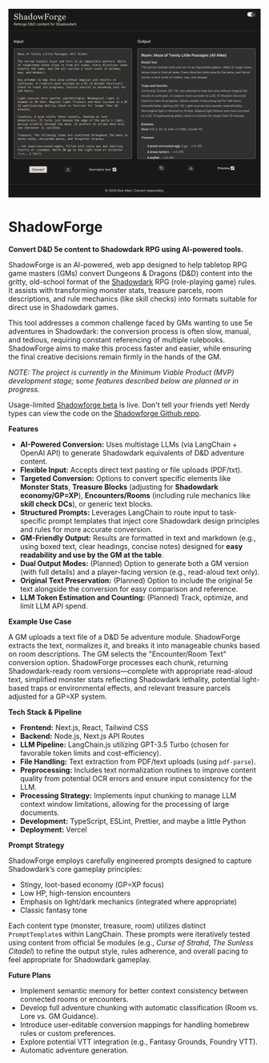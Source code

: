 ![ShadowForge Screenshot](./assets/sf-screenshot.png)

# ShadowForge

**Convert D&D 5e content to Shadowdark RPG using AI-powered tools.**

ShadowForge is an AI-powered, web app designed to help tabletop RPG game masters (GMs) convert Dungeons & Dragons (D&D) content into the gritty, old-school format of the [Shadowdark](https://www.thearcanelibrary.com/pages/shadowdark) RPG (role-playing game) rules. It assists with transforming monster stats, treasure parcels, room descriptions, and rule mechanics (like skill checks) into formats suitable for direct use in Shadowdark games.

This tool addresses a common challenge faced by GMs wanting to use 5e adventures in Shadowdark: the conversion process is often slow, manual, and tedious, requiring constant referencing of multiple rulebooks. ShadowForge aims to make this process faster and easier, while ensuring the final creative decisions remain firmly in the hands of the GM.

_NOTE: The project is currently in the Minimum Viable Product (MVP) development stage; some features described below are planned or in progress._

Usage-limited [Shadowforge beta](https://shadow-forge-git-main-rickboots-projects.vercel.app/) is live. Don't tell your friends yet!
Nerdy types can view the code on the [Shadowforge Github repo](https://github.com/rickboot/ShadowForge).

**Features**

- **AI-Powered Conversion:** Uses multistage LLMs (via LangChain + OpenAI API) to generate Shadowdark equivalents of D&D adventure content.
- **Flexible Input:** Accepts direct text pasting or file uploads (PDF/txt).
- **Targeted Conversion:** Options to convert specific elements like **Monster Stats**, **Treasure Blocks** (adjusting for **Shadowdark economy/GP=XP**), **Encounters/Rooms** (including rule mechanics like **skill check DCs**), or generic text blocks.
- **Structured Prompts:** Leverages LangChain to route input to task-specific prompt templates that inject core Shadowdark design principles and rules for more accurate conversion.
- **GM-Friendly Output:** Results are formatted in text and markdown (e.g., using boxed text, clear headings, concise notes) designed for **easy readability and use by the GM at the table**.
- **Dual Output Modes:** (Planned) Option to generate both a GM version (with full details) and a player-facing version (e.g., read-aloud text only).
- **Original Text Preservation:** (Planned) Option to include the original 5e text alongside the conversion for easy comparison and reference.
- **LLM Token Estimation and Counting:** (Planned) Track, optimize, and limit LLM API spend.

**Example Use Case**

A GM uploads a text file of a D&D 5e adventure module. ShadowForge extracts the text, normalizes it, and breaks it into manageable chunks based on room descriptions. The GM selects the "Encounter/Room Text" conversion option. ShadowForge processes each chunk, returning Shadowdark-ready room versions—complete with appropriate read-aloud text, simplified monster stats reflecting Shadowdark lethality, potential light-based traps or environmental effects, and relevant treasure parcels adjusted for a GP=XP system.

**Tech Stack & Pipeline**

- **Frontend:** Next.js, React, Tailwind CSS
- **Backend:** Node.js, Next.js API Routes
- **LLM Pipeline:** LangChain.js utilizing GPT-3.5 Turbo (chosen for favorable token limits and cost-efficiency).
- **File Handling:** Text extraction from PDF/text uploads (using `pdf-parse`).
- **Preprocessing:** Includes text normalization routines to improve content quality from potential OCR errors and ensure input consistency for the LLM.
- **Processing Strategy:** Implements input chunking to manage LLM context window limitations, allowing for the processing of large documents.
- **Development:** TypeScript, ESLint, Prettier, and maybe a little Python
- **Deployment:** Vercel

**Prompt Strategy**

ShadowForge employs carefully engineered prompts designed to capture Shadowdark’s core gameplay principles:

- Stingy, loot-based economy (GP=XP focus)
- Low HP, high-tension encounters
- Emphasis on light/dark mechanics (integrated where appropriate)
- Classic fantasy tone

Each content type (monster, treasure, room) utilizes distinct `PromptTemplate`s within LangChain. These prompts were iteratively tested using content from official 5e modules (e.g., _Curse of Strahd_, _The Sunless Citadel_) to refine the output style, rules adherence, and overall pacing to feel appropriate for Shadowdark gameplay.

**Future Plans**

- Implement semantic memory for better context consistency between connected rooms or encounters.
- Develop full adventure chunking with automatic classification (Room vs. Lore vs. GM Guidance).
- Introduce user-editable conversion mappings for handling homebrew rules or custom preferences.
- Explore potential VTT integration (e.g., Fantasy Grounds, Foundry VTT).
- Automatic adventure generation.
